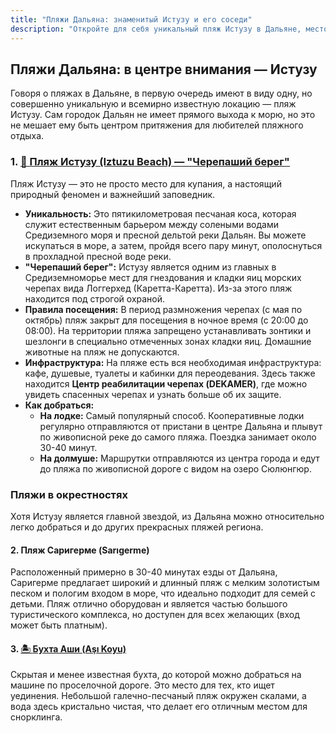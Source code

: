 ```yaml
---
title: "Пляжи Дальяна: знаменитый Истузу и его соседи"
description: "Откройте для себя уникальный пляж Истузу в Дальяне, место гнездования черепах, а также другие живописные пляжи поблизости."
---
```


## Пляжи Дальяна: в центре внимания — Истузу

Говоря о пляжах в Дальяне, в первую очередь имеют в виду одну, но совершенно уникальную и всемирно известную локацию — пляж Истузу. Сам городок Дальян не имеет прямого выхода к морю, но это не мешает ему быть центром притяжения для любителей пляжного отдыха.

### 1. [🐢 <u>**Пляж Истузу (Iztuzu Beach) — "Черепаший берег"**</u>](/dalyan/beach/Istuzu)

Пляж Истузу — это не просто место для купания, а настоящий природный феномен и важнейший заповедник.

- **Уникальность:** Это пятикилометровая песчаная коса, которая служит естественным барьером между солеными водами Средиземного моря и пресной дельтой реки Дальян. Вы можете искупаться в море, а затем, пройдя всего пару минут, ополоснуться в прохладной пресной воде реки.
- **"Черепаший берег":** Истузу является одним из главных в Средиземноморье мест для гнездования и кладки яиц морских черепах вида Логгерхед (Каретта-Каретта). Из-за этого пляж находится под строгой охраной.
- **Правила посещения:** В период размножения черепах (с мая по октябрь) пляж закрыт для посещения в ночное время (с 20:00 до 08:00). На территории пляжа запрещено устанавливать зонтики и шезлонги в специально отмеченных зонах кладки яиц. Домашние животные на пляж не допускаются.
- **Инфраструктура:** На пляже есть вся необходимая инфраструктура: кафе, душевые, туалеты и кабинки для переодевания. Здесь также находится **Центр реабилитации черепах (DEKAMER)**, где можно увидеть спасенных черепах и узнать больше об их защите.
- **Как добраться:**
    - **На лодке:** Самый популярный способ. Кооперативные лодки регулярно отправляются от пристани в центре Дальяна и плывут по живописной реке до самого пляжа. Поездка занимает около 30-40 минут.
    - **На долмуше:** Маршрутки отправляются из центра города и едут до пляжа по живописной дороге с видом на озеро Сюлюнгюр.

### Пляжи в окрестностях

Хотя Истузу является главной звездой, из Дальяна можно относительно легко добраться и до других прекрасных пляжей региона.

#### 2. Пляж Саригерме (Sarıgerme)
Расположенный примерно в 30-40 минутах езды от Дальяна, Саригерме предлагает широкий и длинный пляж с мелким золотистым песком и пологим входом в море, что идеально подходит для семей с детьми. Пляж отлично оборудован и является частью большого туристического комплекса, но доступен для всех желающих (вход может быть платным).

#### 3. [🏝️ <u>**Бухта Аши (Aşı Koyu)**</u>](/dalyan/beach/asikoyu)
Скрытая и менее известная бухта, до которой можно добраться на машине по проселочной дороге. Это место для тех, кто ищет уединения. Небольшой галечно-песчаный пляж окружен скалами, а вода здесь кристально чистая, что делает его отличным местом для снорклинга. 
